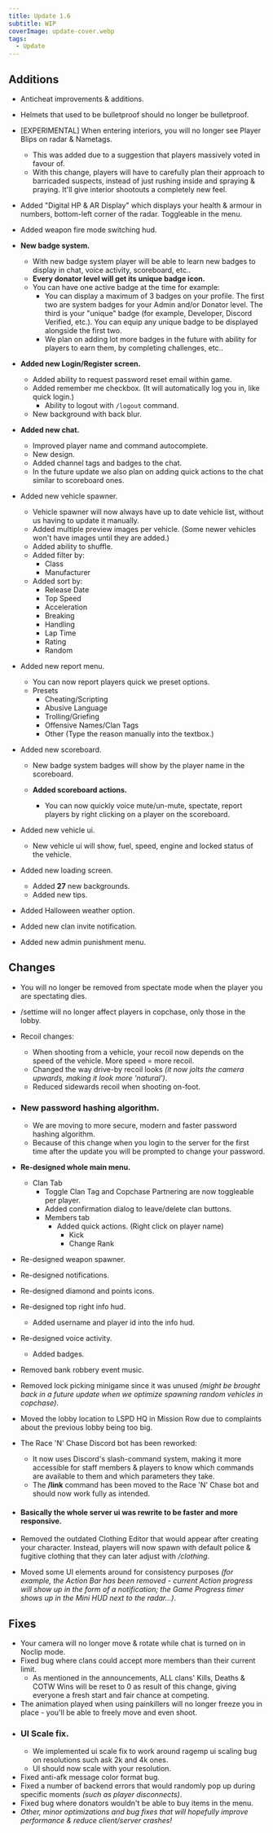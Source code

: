 ```yaml
---
title: Update 1.6
subtitle: WIP
coverImage: update-cover.webp
tags:
  - Update
---
```


## Additions
- Anticheat improvements & additions.
- Helmets that used to be bulletproof should no longer be bulletproof.
- [EXPERIMENTAL] When entering interiors, you will no longer see Player Blips on radar & Nametags.
  - This was added due to a suggestion that players massively voted in favour of.
  - With this change, players will have to carefully plan their approach to barricaded suspects, instead of just rushing inside and spraying & praying. It'll give interior shootouts a completely new feel.
- Added "Digital HP & AR Display" which displays your health & armour in numbers, bottom-left corner of the radar. Toggleable in the menu.
- Added weapon fire mode switching hud.
- **New badge system.**
  - With new badge system player will be able to learn new badges to display in chat, voice activity, scoreboard, etc..
  - **Every donator level will get its unique badge icon.**
  - You can have one active badge at the time for example:
    - You can display a maximum of 3 badges on your profile. The first two are system badges for your Admin and/or Donator level. The third is your "unique" badge (for example, Developer, Discord Verified, etc.). You can equip any unique badge to be displayed alongside the first two.
    - We plan on adding lot more badges in the future with ability for players to earn them, by completing challenges, etc..
- **Added new Login/Register screen.**
  - Added ability to request password reset email within game.
  - Added remember me checkbox. (It will automatically log you in, like quick login.)
    - Ability to logout with `/logout` command.
  - New background with back blur.
- **Added new chat.**
  - Improved player name and command autocomplete.
  - New design.
  - Added channel tags and badges to the chat.
  - In the future update we also plan on adding quick actions to the chat similar to scoreboard ones.
- Added new vehicle spawner.
  - Vehicle spawner will now always have up to date vehicle list, without us having to update it manually.
  - Added multiple preview images per vehicle. (Some newer vehicles won't have images until they are added.)
  - Added ability to shuffle.
  - Added filter by:
    - Class
    - Manufacturer
  - Added sort by:
    - Release Date
    - Top Speed
    - Acceleration
    - Breaking
    - Handling
    - Lap Time
    - Rating
    - Random
- Added new report menu.
  - You can now report players quick we preset options.
  - Presets
    - Cheating/Scripting
    - Abusive Language
    - Trolling/Griefing
    - Offensive Names/Clan Tags
    - Other (Type the reason manually into the textbox.)
- Added new scoreboard.

  - New badge system badges will show by the player name in the scoreboard.
  - **Added scoreboard actions.**

    - You can now quickly voice mute/un-mute, spectate, report players by right clicking on a player on the scoreboard.

- Added new vehicle ui.
  - New vehicle ui will show, fuel, speed, engine and locked status of the vehicle.
- Added new loading screen.
  - Added **27** new backgrounds.
  - Added new tips.
- Added Halloween weather option.
- Added new clan invite notification.
- Added new admin punishment menu.

## Changes
- You will no longer be removed from spectate mode when the player you are spectating dies.
- /settime will no longer affect players in copchase, only those in the lobby.

- Recoil changes:
  - When shooting from a vehicle, your recoil now depends on the speed of the vehicle. More speed = more recoil.
  - Changed the way drive-by recoil looks *(it now jolts the camera upwards, making it look more 'natural')*.
  - Reduced sidewards recoil when shooting on-foot.

- ### New password hashing algorithm.

  - We are moving to more secure, modern and faster password hashing algorithm.
  - Because of this change when you login to the server for the first time after the update you will be prompted to change your password.

- **Re-designed whole main menu.**
  - Clan Tab
    - Toggle Clan Tag and Copchase Partnering are now toggleable per player.
    - Added confirmation dialog to leave/delete clan buttons.
    - Members tab
      - Added quick actions. (Right click on player name)
        - Kick
        - Change Rank
- Re-designed weapon spawner.
- Re-designed notifications.
- Re-designed diamond and points icons.
- Re-designed top right info hud.
  - Added username and player id into the info hud.
- Re-designed voice activity.
  - Added badges.
- Removed bank robbery event music.
- Removed lock picking minigame since it was unused *(might be brought back in a future update when we optimize spawning random vehicles in copchase)*.
- Moved the lobby location to LSPD HQ in Mission Row due to complaints about the previous lobby being too big.
- The Race 'N' Chase Discord bot has been reworked:
  - It now uses Discord's slash-command system, making it more accessible for staff members & players to know which commands are available to them and which parameters they take.
  - The **/link** command has been moved to the Race 'N' Chase bot and should now work fully as intended.
- #### Basically the whole server ui was rewrite to be faster and more responsive.
- Removed the outdated Clothing Editor that would appear after creating your character. Instead, players will now spawn with default police & fugitive clothing that they can later adjust with */clothing*.
- Moved some UI elements around for consistency purposes *(for example, the Action Bar has been removed - current Action progress will show up in the form of a notification; the Game Progress timer shows up in the Mini HUD next to the radar...)*.

## Fixes
- Your camera will no longer move & rotate while chat is turned on in Noclip mode.
- Fixed bug where clans could accept more members than their current limit.
  - As mentioned in the announcements, ALL clans' Kills, Deaths & COTW Wins will be reset to 0 as result of this change, giving everyone a fresh start and fair chance at competing.
- The animation played when using painkillers will no longer freeze you in place - you'll be able to freely move and even shoot.
- ### UI Scale fix.
  - We implemented ui scale fix to work around ragemp ui scaling bug on resolutions such ask 2k and 4k ones.
  - UI should now scale with your resolution.
- Fixed anti-afk message color format bug.
- Fixed a number of backend errors that would randomly pop up during specific moments *(such as player disconnects)*.
- Fixed bug where donators wouldn't be able to buy items in the menu.
- *Other, minor optimizations and bug fixes that will hopefully improve performance & reduce client/server crashes!*
